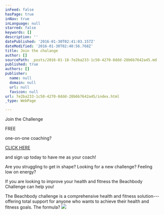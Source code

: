```yaml
---
inFeed: false
hasPage: true
inNav: true
inLanguage: null
starred: false
keywords: []
description: ''
datePublished: '2016-01-30T02:41:03.157Z'
dateModified: '2016-01-30T02:40:56.768Z'
title: Join the chalange
author: []
sourcePath: _posts/2016-01-18-7e2ba233-1c50-4270-8ddd-28b6b7642a45.md
published: true
authors: []
publisher:
  name: null
  domain: null
  url: null
  favicon: null
url: 7e2ba233-1c50-4270-8ddd-28b6b7642a45/index.html
_type: WebPage

---
```

Join the Challenge 

FREE

one-on-one coaching?

[CLICK HERE][0]

and sign up today to have me as your coach!

Are you struggling to get in shape? Looking for a new challenge? Feeling low on energy?

If you are looking to improve your health and fitness the Beachbody Challenge can help you!

The Beachbody challenge is a comprehensive health and fitness solution---offering total support for anyone who wants to achieve their health and fitness goals. The formula?
![](https://s3-us-west-2.amazonaws.com/the-grid-img/p/043fbbd1763e9a7663e4d937214513b4cab25a9b.jpg)

[0]: https://www.teambeachbody.com/signup/-/signup/free?referringRepId=307761